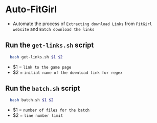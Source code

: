 # Auto-FitGirl

- Automate the process of `Extracting download Links` from `FitGirl website` and `Batch download the links`

## Run the `get-links.sh` script

```bash
  bash get-links.sh $1 $2
```

- $1 = `link to the game page`
- $2 = `initial name of the download link for regex`


## Run the `batch.sh` script

```bash
  bash batch.sh $1 $2
```

- $1 = `number of files for the batch`
- $2 = `line number limit`
